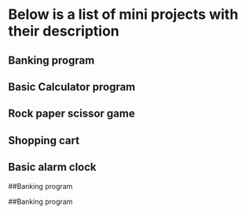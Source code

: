 
# Below is a list of mini projects with their description

## Banking program


## Basic Calculator program

## Rock paper scissor game


## Shopping cart


## Basic alarm clock 

##Banking program

##Banking program


